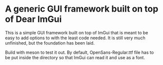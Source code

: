 # A generic GUI framework built on top of Dear ImGui

This is a simple GUI framework built on top of ImGui that is meant to be easy to add options to with the least code needed. It is still very much unfinished, but the foundation has been laid.

Build with meson to test it out. By default, OpenSans-Regular.ttf file has to be put inside the directory so that ImGui can read it and use as a font.
